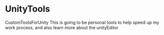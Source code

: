 # UnityTools
CustomToolsForUnity
This is going to be personal tools to help speed up my work process, and also learn more about the unityEditor
